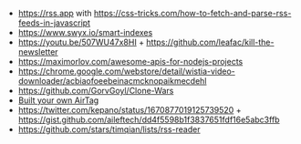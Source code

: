- https://rss.app with https://css-tricks.com/how-to-fetch-and-parse-rss-feeds-in-javascript
- https://www.swyx.io/smart-indexes
- https://youtu.be/507WU47x8HI + https://github.com/leafac/kill-the-newsletter
- https://maximorlov.com/awesome-apis-for-nodejs-projects
- https://chrome.google.com/webstore/detail/wistia-video-downloader/acbiaofoeebeinacmcknopaikmecdehl
- https://github.com/GorvGoyl/Clone-Wars
- [Built your own AirTag](https://github.com/seemoo-lab/openhaystack)
- https://twitter.com/kepano/status/1670877019125739520 + https://gist.github.com/aileftech/dd4f5598b1f3837651fdf16e5abc3ffb
- https://github.com/stars/timqian/lists/rss-reader
